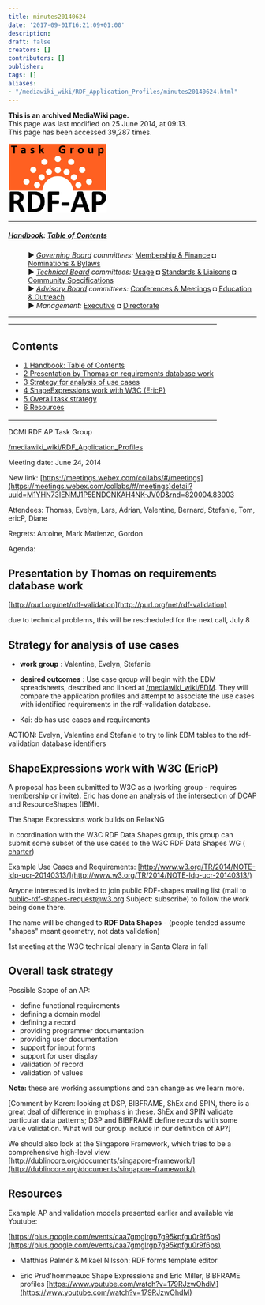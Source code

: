 ```yaml
---
title: minutes20140624
date: '2017-09-01T16:21:09+01:00'
description: 
draft: false
creators: []
contributors: []
publisher: 
tags: []
aliases:
- "/mediawiki_wiki/RDF_Application_Profiles/minutes20140624.html"
---
```


 **This is an archived MediaWiki page.**  
This page was last modified on 25 June 2014, at 09:13.  
This page has been accessed 39,287 times.

[<img alt="RDF AP TG logo" src="/mediawiki_wiki/images/RdfAP_tg.png" width="200" height="141">](/mediawiki_wiki/images/RdfAP_tg.png "RDF AP TG logo")

* * *

##### [Handbook](/mediawiki_wiki/DCMI_Handbook "DCMI Handbook"): [Table of Contents](/mediawiki_wiki/DCMI_Handbook/ "DCMI Handbook") 
<dl>
<dd> ► <i><a href="/mediawiki_wiki/DCMI_Governing_Board.md" title="DCMI Governing Board">Governing Board</a> committees:</i> <a href="/mediawiki_wiki/DCMI_Governing_Board/finance.md" title="DCMI Governing Board/finance">Membership &amp; Finance</a> ◘ <a href="/mediawiki_wiki/DCMI_Governing_Board/nominations.md" title="DCMI Governing Board/nominations">Nominations &amp; Bylaws</a> 
</dd>
<dd> ► <i><a href="/mediawiki_wiki/DCMI_Technical_Board.md" title="DCMI Technical Board">Technical Board</a> committees:</i> <a href="/mediawiki_wiki/DCMI_Technical_Board/usage.md" title="DCMI Technical Board/usage">Usage</a> ◘ <a href="/mediawiki_wiki/DCMI_Technical_Board/standards.md" title="DCMI Technical Board/standards">Standards &amp; Liaisons</a> ◘ <a href="/mediawiki_wiki/DCMI_Technical_Board/specifications.md" title="DCMI Technical Board/specifications">Community Specifications</a>
</dd>
<dd> ► <i><a href="/mediawiki_wiki/DCMI_Advisory_Board.md" title="DCMI Advisory Board">Advisory Board</a> committees:</i> <a href="/mediawiki_wiki/DCMI_Advisory_Board/meetings.md" title="DCMI Advisory Board/meetings">Conferences &amp; Meetings</a> ◘ <a href="/mediawiki_wiki/DCMI_Advisory_Board/documentation.md" title="DCMI Advisory Board/documentation">Education &amp; Outreach</a>
</dd>
<dd> ► <i>Management:</i> <a href="/mediawiki_wiki/Exec_Committee.md" title="Exec Committee">Executive</a> ◘ <a href="/mediawiki_wiki/Exec_Committee/directorate.md" title="Exec Committee/directorate">Directorate</a>
</dd>
</dl>

* * *

<table id="toc" class="toc">
  <tr>
    <td>
      <div id="toctitle">
        <h2>Contents</h2>
      </div>
      <ul>
        <li class="toclevel-1"><a href="#Handbook:_Table_of_Contents"><span class="tocnumber">1</span> <span class="toctext">Handbook: Table of Contents</span></a></li>
        <li class="toclevel-1 tocsection-1"><a href="#Presentation_by_Thomas_on_requirements_database_work"><span class="tocnumber">2</span> <span class="toctext">Presentation by Thomas on requirements database work</span></a></li>
        <li class="toclevel-1 tocsection-2"><a href="#Strategy_for_analysis_of_use_cases"><span class="tocnumber">3</span> <span class="toctext">Strategy for analysis of use cases</span></a></li>
        <li class="toclevel-1 tocsection-3"><a href="#ShapeExpressions_work_with_W3C_.28EricP.29"><span class="tocnumber">4</span> <span class="toctext">ShapeExpressions work with W3C (EricP)</span></a></li>
        <li class="toclevel-1 tocsection-4"><a href="#Overall_task_strategy"><span class="tocnumber">5</span> <span class="toctext">Overall task strategy</span></a></li>
        <li class="toclevel-1 tocsection-5"><a href="#Resources"><span class="tocnumber">6</span> <span class="toctext">Resources</span></a></li>
      </ul>
    </td>
  </tr>
</table>


DCMI RDF AP Task Group

[/mediawiki_wiki/RDF\_Application\_Profiles](/mediawiki_wiki/RDF_Application_Profiles)

Meeting date: June 24, 2014

New link: [https://meetings.webex.com/collabs/#/meetings](https://meetings.webex.com/collabs/#/meetings)detail?uuid=M1YHN73IENMJ1P5ENDCNKAH4NK-JV0D&rnd=820004.83003

Attendees: Thomas, Evelyn, Lars, Adrian, Valentine, Bernard, Stefanie, Tom, ericP, Diane

Regrets: Antoine, Mark Matienzo, Gordon

Agenda:

## Presentation by Thomas on requirements database work

[http://purl.org/net/rdf-validation](http://purl.org/net/rdf-validation)

due to technical problems, this will be rescheduled for the next call, July 8

## Strategy for analysis of use cases

- **work group** : Valentine, Evelyn, Stefanie
- **desired outcomes** : Use case group will begin with the EDM spreadsheets, described and linked at [/mediawiki_wiki/EDM](/mediawiki_wiki/EDM). They will compare the application profiles and attempt to associate the use cases with identified requirements in the rdf-validation database. 

- Kai: db has use cases and requirements

ACTION: Evelyn, Valentine and Stefanie to try to link EDM tables to the rdf-validation database identifiers

## ShapeExpressions work with W3C (EricP)

A proposal has been submitted to W3C as a (working group - requires membership or invite). Eric has done an analysis of the intersection of DCAP and ResourceShapes (IBM).

The Shape Expressions work builds on RelaxNG

In coordination with the W3C RDF Data Shapes group, this group can submit some subset of the use cases to the W3C RDF Data Shapes WG ( [charter](http://www.w3.org/2014/rds/charter))

Example Use Cases and Requirements: [http://www.w3.org/TR/2014/NOTE-ldp-ucr-20140313/](http://www.w3.org/TR/2014/NOTE-ldp-ucr-20140313/)

Anyone interested is invited to join public RDF-shapes mailing list (mail to public-rdf-shapes-request@w3.org Subject: subscribe) to follow the work being done there.

The name will be changed to **RDF Data Shapes** - (people tended assume "shapes" meant geometry, not data validation)

1st meeting at the W3C technical plenary in Santa Clara in fall

## Overall task strategy

Possible Scope of an AP:

- define functional requirements
- defining a domain model
- defining a record
- providing programmer documentation
- providing user documentation
- support for input forms
- support for user display
- validation of record
- validation of values

**Note:** these are working assumptions and can change as we learn more.

[Comment by Karen: looking at DSP, BIBFRAME, ShEx and SPIN, there is a great deal of difference in emphasis in these. ShEx and SPIN validate particular data patterns; DSP and BIBFRAME define records with some value validation. What will our group include in our definition of AP?]

We should also look at the Singapore Framework, which tries to be a comprehensive high-level view. [http://dublincore.org/documents/singapore-framework/](http://dublincore.org/documents/singapore-framework/)

## Resources

Example AP and validation models presented earlier and available via Youtube:

[https://plus.google.com/events/caa7gmglrgp7g95kpfgu0r9f6ps](https://plus.google.com/events/caa7gmglrgp7g95kpfgu0r9f6ps)

- Matthias Palmér & Mikael Nilsson: RDF forms template editor

- Eric Prud'hommeaux: Shape Expressions and Eric Miller, BIBFRAME profiles [https://www.youtube.com/watch?v=179RJzwOhdM](https://www.youtube.com/watch?v=179RJzwOhdM)


